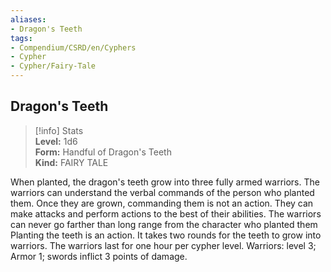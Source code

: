 ```yaml
---
aliases:
- Dragon's Teeth
tags:
- Compendium/CSRD/en/Cyphers
- Cypher
- Cypher/Fairy-Tale
---
```


  
## Dragon's Teeth  
>[!info] Stats  
> **Level:** 1d6  
> **Form:** Handful of Dragon's Teeth  
> **Kind:** FAIRY TALE
  
When planted, the dragon's teeth grow into three fully armed warriors. The warriors can understand the verbal commands of the person who planted them. Once they are grown, commanding them is not an action. They can make attacks and perform actions to the best of their abilities. The warriors can never go farther than long range from the character who planted them Planting the teeth is an action. It takes two rounds for the teeth to grow into warriors. The warriors last for one hour per cypher level. Warriors: level 3; Armor 1; swords inflict 3 points of damage.
